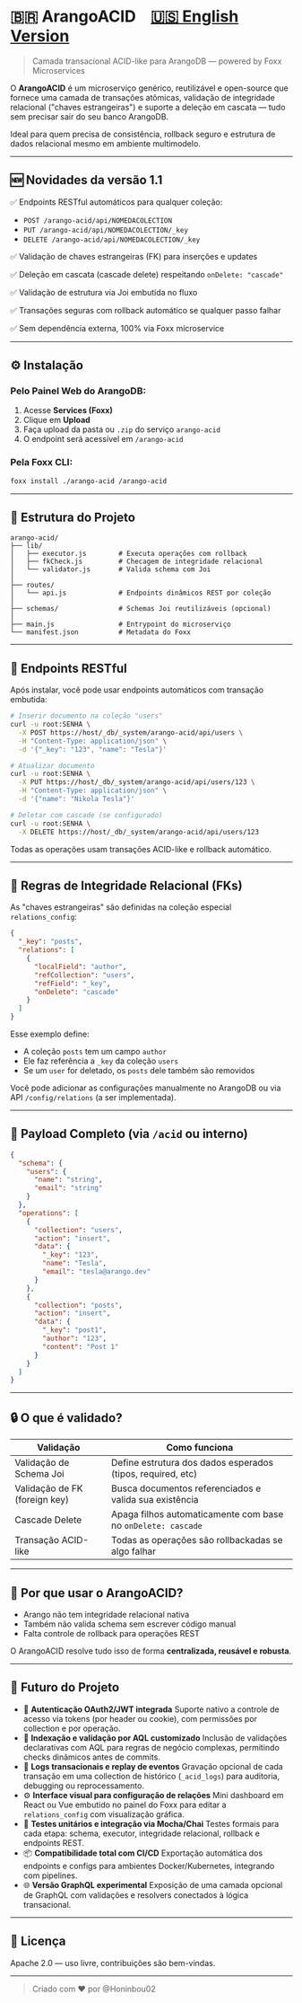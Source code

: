 # 🇧🇷 ArangoACID    [🇺🇸 English Version](README.md)

> Camada transacional ACID-like para ArangoDB — powered by Foxx Microservices

O **ArangoACID** é um microserviço genérico, reutilizável e open-source que fornece uma camada de transações atômicas, validação de integridade relacional ("chaves estrangeiras") e suporte a deleção em cascata — tudo sem precisar sair do seu banco ArangoDB.

Ideal para quem precisa de consistência, rollback seguro e estrutura de dados relacional mesmo em ambiente multimodelo.

---

## 🆕 Novidades da versão 1.1

✅ Endpoints RESTful automáticos para qualquer coleção:

* `POST /arango-acid/api/NOMEDACOLECTION`
* `PUT /arango-acid/api/NOMEDACOLECTION/_key`
* `DELETE /arango-acid/api/NOMEDACOLECTION/_key`

✅ Validação de chaves estrangeiras (FK) para inserções e updates

✅ Deleção em cascata (cascade delete) respeitando `onDelete: "cascade"`

✅ Validação de estrutura via Joi embutida no fluxo

✅ Transações seguras com rollback automático se qualquer passo falhar

✅ Sem dependência externa, 100% via Foxx microservice

---

## ⚙️ Instalação

### Pelo Painel Web do ArangoDB:

1. Acesse **Services (Foxx)**
2. Clique em **Upload**
3. Faça upload da pasta ou `.zip` do serviço `arango-acid`
4. O endpoint será acessível em `/arango-acid`

### Pela Foxx CLI:

```bash
foxx install ./arango-acid /arango-acid
```

---

## 📁 Estrutura do Projeto

```
arango-acid/
├── lib/
│   ├── executor.js        # Executa operações com rollback
│   ├── fkCheck.js         # Checagem de integridade relacional
│   └── validator.js       # Valida schema com Joi
│
├── routes/
│   └── api.js             # Endpoints dinâmicos REST por coleção
│
├── schemas/               # Schemas Joi reutilizáveis (opcional)
│
├── main.js                # Entrypoint do microserviço
└── manifest.json          # Metadata do Foxx
```

---

## 🔗 Endpoints RESTful

Após instalar, você pode usar endpoints automáticos com transação embutida:

```bash
# Inserir documento na coleção "users"
curl -u root:SENHA \
  -X POST https://host/_db/_system/arango-acid/api/users \
  -H "Content-Type: application/json" \
  -d '{"_key": "123", "name": "Tesla"}'

# Atualizar documento
curl -u root:SENHA \
  -X PUT https://host/_db/_system/arango-acid/api/users/123 \
  -H "Content-Type: application/json" \
  -d '{"name": "Nikola Tesla"}'

# Deletar com cascade (se configurado)
curl -u root:SENHA \
  -X DELETE https://host/_db/_system/arango-acid/api/users/123
```

Todas as operações usam transações ACID-like e rollback automático.

---

## 🧠 Regras de Integridade Relacional (FKs)

As "chaves estrangeiras" são definidas na coleção especial `relations_config`:

```json
{
  "_key": "posts",
  "relations": [
    {
      "localField": "author",
      "refCollection": "users",
      "refField": "_key",
      "onDelete": "cascade"
    }
  ]
}
```

Esse exemplo define:

* A coleção `posts` tem um campo `author`
* Ele faz referência a `_key` da coleção `users`
* Se um `user` for deletado, os `posts` dele também são removidos

Você pode adicionar as configurações manualmente no ArangoDB ou via API `/config/relations` (a ser implementada).

---

## 📃 Payload Completo (via `/acid` ou interno)

```json
{
  "schema": {
    "users": {
      "name": "string",
      "email": "string"
    }
  },
  "operations": [
    {
      "collection": "users",
      "action": "insert",
      "data": {
        "_key": "123",
        "name": "Tesla",
        "email": "tesla@arango.dev"
      }
    },
    {
      "collection": "posts",
      "action": "insert",
      "data": {
        "_key": "post1",
        "author": "123",
        "content": "Post 1"
      }
    }
  ]
}
```

---

## 🔒 O que é validado?

| Validação                     | Como funciona                                                |
| ----------------------------- | ------------------------------------------------------------ |
| Validação de Schema Joi       | Define estrutura dos dados esperados (tipos, required, etc)  |
| Validação de FK (foreign key) | Busca documentos referenciados e valida sua existência       |
| Cascade Delete                | Apaga filhos automaticamente com base no `onDelete: cascade` |
| Transação ACID-like           | Todas as operações são rollbackadas se algo falhar           |

---

## 🧠 Por que usar o ArangoACID?

* Arango não tem integridade relacional nativa
* Também não valida schema sem escrever código manual
* Falta controle de rollback para operações REST

O ArangoACID resolve tudo isso de forma **centralizada, reusável e robusta**.

---

## 🧪 Futuro do Projeto

* 🔐 **Autenticação OAuth2/JWT integrada**
  Suporte nativo a controle de acesso via tokens (por header ou cookie), com permissões por collection e por operação.
* 🔁 **Indexação e validação por AQL customizado**
  Inclusão de validações declarativas com AQL para regras de negócio complexas, permitindo checks dinâmicos antes de commits.
* 🧱 **Logs transacionais e replay de eventos**
  Gravação opcional de cada transação em uma collection de histórico (`_acid_logs`) para auditoria, debugging ou reprocessamento.
* ⚙️ **Interface visual para configuração de relações**
  Mini dashboard em React ou Vue embutido no painel do Foxx para editar a `relations_config` com visualização gráfica.
* 🧪 **Testes unitários e integração via Mocha/Chai**
  Testes formais para cada etapa: schema, executor, integridade relacional, rollback e endpoints REST.
* 📦 **Compatibilidade total com CI/CD**
  Exportação automática dos endpoints e configs para ambientes Docker/Kubernetes, integrando com pipelines.
* 🌐 **Versão GraphQL experimental**
  Exposição de uma camada opcional de GraphQL com validações e resolvers conectados à lógica transacional.

---

## 📖 Licença

Apache 2.0 — uso livre, contribuições são bem-vindas.

---

> Criado com ❤️ por @Honinbou02
